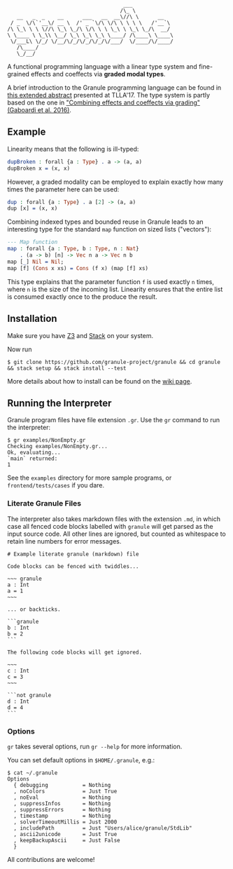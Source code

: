 ```
                                     ___             
                                    /\_ \            
   __   _  _    __      ___   __  __\//\ \      __   
 / _  \/\`'__\/ __ \  /' _ `\/\ \/\ \ \ \ \   /'__`\
/\ \_\ \ \ \//\ \_\ \_/\ \/\ \ \ \_\ \ \_\ \_/\  __/
\ \____ \ \_\\ \__/ \_\ \_\ \_\ \____/ /\____\ \____\
 \/___L\ \/_/ \/__/\/_/\/_/\/_/\/___/  \/____/\/____/
   /\____/                                           
   \_/__/
```

A functional programming language with a linear type system and fine-grained effects and coeffects via **graded modal types**.

A brief introduction to the Granule programming language can be found in [this extended abstract](http://www.cs.ox.ac.uk/conferences/fscd2017/preproceedings_unprotected/TLLA_Orchard.pdf) presented at TLLA'17. The type system is partly based on the one in ["Combining effects and coeffects via grading" (Gaboardi et al. 2016)](https://www.cs.kent.ac.uk/people/staff/dao7/publ/combining-effects-and-coeffects-icfp16.pdf).

## Example

Linearity means that the following is ill-typed:

```idris
dupBroken : forall {a : Type} . a -> (a, a)
dupBroken x = (x, x)
```

However, a graded modality can be employed to explain exactly how many times the
parameter here can be used:

```idris
dup : forall {a : Type} . a [2] -> (a, a)
dup [x] = (x, x)
```

Combining indexed types and bounded reuse in Granule leads to an interesting type
for the standard `map` function on sized lists ("vectors"):

```idris
--- Map function
map : forall {a : Type, b : Type, n : Nat}
    . (a -> b) [n] -> Vec n a -> Vec n b
map [_] Nil = Nil;
map [f] (Cons x xs) = Cons (f x) (map [f] xs)
```

This type explains that the parameter function `f` is used exactly `n` times, where `n` is the size
of the incoming list. Linearity ensures that the entire list is consumed exactly
once to the produce the result.

## Installation

Make sure you have [Z3](https://github.com/Z3Prover/z3) and [Stack](https://docs.haskellstack.org/en/stable/README/) on your system.

Now run

    $ git clone https://github.com/granule-project/granule && cd granule && stack setup && stack install --test

More details about how to install can be found on the [wiki page](https://github.com/granule-project/granule/wiki/Installing-Granule).

## Running the Interpreter

Granule program files have file extension `.gr`. Use the `gr` command to run the interpreter:

    $ gr examples/NonEmpty.gr
    Checking examples/NonEmpty.gr...
    Ok, evaluating...
    `main` returned:
    1

See the `examples` directory for more sample programs, or `frontend/tests/cases`
if you dare.

### Literate Granule Files

The interpreter also takes markdown files with the extension `.md`, in which
case all fenced code blocks labelled with `granule` will get parsed as the input
source code. All other lines are ignored, but counted as whitespace to retain
line numbers for error messages.

    # Example literate granule (markdown) file

    Code blocks can be fenced with twiddles...

    ~~~ granule
    a : Int
    a = 1
    ~~~

    ... or backticks.

    ```granule
    b : Int
    b = 2
    ```

    The following code blocks will get ignored.

    ~~~
    c : Int
    c = 3
    ~~~

    ```not granule
    d : Int
    d = 4
    ```



### Options

`gr` takes several options, run `gr --help` for more information.

You can set default options in `$HOME/.granule`, e.g.:

```
$ cat ~/.granule
Options
  { debugging           = Nothing
  , noColors            = Just True
  , noEval              = Nothing
  , suppressInfos       = Nothing
  , suppressErrors      = Nothing
  , timestamp           = Nothing
  , solverTimeoutMillis = Just 2000
  , includePath         = Just "Users/alice/granule/StdLib"
  , ascii2unicode       = Just True
  , keepBackupAscii     = Just False
  }
```

All contributions are welcome!
